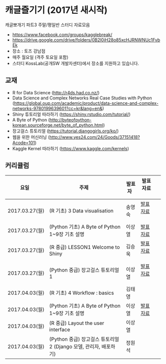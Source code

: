 # 캐글즐기기 (2017년 새시작)

캐글뽀개기 파트3 주말/평일반 스터디 자료모음

* https://www.facebook.com/groups/kagglebreak/
* https://drive.google.com/drive/folders/0B2l0iH28o85xcHJRNWNUc1FvbEk
* 장소 : 토즈 강남점 
* 매주 월요일 (격주 토요일 포함)
* 스터디 KossLab(공개SW 개발자센터)에서 장소를 지원하고 있습니다.

## 교재
* R for Data Science (http://r4ds.had.co.nz/)
* Data Science and Complex Networks Real Case Studies with Python (https://global.oup.com/academic/product/data-science-and-complex-networks-9780199639601?cc=kr&lang=en&)
* Shiny 튜토리얼 따라하기 (https://shiny.rstudio.com/tutorial/)
* A Byte of Python (http://byteofpython-korean.sourceforge.net/byte_of_python.html)
* 장고걸스 튜토리얼 (https://tutorial.djangogirls.org/ko/)
* 웹을 위한 머신러닝 (http://www.yes24.com/24/Goods/37151418?Acode=101)
* Kaggle Kernel 따라하기 (https://www.kaggle.com/kernels)


## 커리큘럼
|요일   |주제   |발표자   |발표자료   |   |
|---|---|---|---|---|
|2017.03.27(월)|(R 기초) 3 Data visualisation   |송영숙   |[발표자료](https://github.com/KaggleBreak/analyticstool/blob/master/part3/R/0327/3%20visualisation-20170328T065654Z-001/3%20visualisation/R%20for%20data%20science%203%20Data%20visualisation.ipynb)   |   |
|2017.03.27(월)|(Python 기초) A Byte of Python 1~9장 기초 설명   |이상열   |[발표자료](https://github.com/KaggleBreak/analyticstool/blob/master/part3/Python/byteofpython/A%20Byte%20of%20Python%201_9.ipynb)  |   |
|2017.03.27(월)|(R 중급) LESSON1 Welcome to Shiny   |김승욱   |[발표자료](https://encaion.shinyapps.io/shiny_color_picker_170327/)    |   |
|2017.03.27(월)|(Python 중급) 장고걸스 튜토리얼 1   |이상열   |[발표자료](https://github.com/KaggleBreak/analyticstool/blob/master/part3/Python/Django/Django%20Girls%20Tutorial%201.ipynb)   |   |
|2017.04.03(월)|(R 기초) 4 Workflow : basics   |김태영   |   |   |
|2017.04.03(월)|(Python 기초) A Byte of Python 1~9장 기초 설명   |이상열   |[발표자료](https://github.com/KaggleBreak/analyticstool/blob/master/part3/Python/byteofpython/A%20Byte%20of%20Python%201_9.ipynb)  |   |
|2017.04.03(월)|(R 중급) Layout the user interface   |이상열  | |   |
|2017.04.03(월)|(Python 중급) 장고걸스 튜토리얼 2 (Django 모델, 관리자, 배포하기)  |정원석   |   |   |
